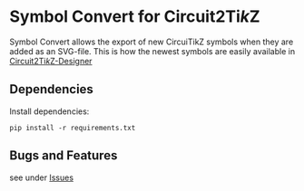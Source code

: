 
# Symbol Convert for Circuit2Ti<i>k</i>Z

Symbol Convert allows the export of new CircuiTikZ symbols when they are added as an SVG-file. This is how the newest symbols are easily available in [Circuit2Ti<i>k</i>Z-Designer](https://github.com/Circuit2TikZ/CircuiTikZ-Designer)

## Dependencies

Install dependencies:
```
pip install -r requirements.txt
```

## Bugs and Features

see under [Issues](https://github.com/Circuit2TikZ/SymbolConvert/issues)

